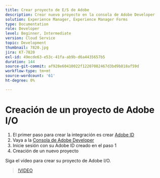 ```yaml
---
title: Crear proyecto de E/S de Adobe
description: Crear nuevo proyecto en la consola de Adobe Developer
solution: Experience Manager, Experience Manager Forms
type: Documentation
role: Developer
level: Beginner, Intermediate
version: Cloud Service
topic: Development
thumbnail: 7820.jpg
jira: KT-7820
exl-id: 49ecde63-e53c-41fa-ab9b-d6a4435657b5
duration: 144
source-git-commit: af928e60410022f12207082467d3bd9b818af59d
workflow-type: tm+mt
source-wordcount: '61'
ht-degree: 0%

---
```


# Creación de un proyecto de Adobe I/O

1. El primer paso para crear la integración es crear [Adobe ID](https://account.adobe.com/)
1. Vaya a la [Consola de Adobe Developer](https://console.adobe.io/home)
1. Inicie sesión con su Adobe ID creado en el paso 1
1. Creación de un nuevo proyecto

Siga el vídeo para crear su proyecto de Adobe I/O.

>[!VIDEO](https://video.tv.adobe.com/v/333220?quality=12&learn=on)
